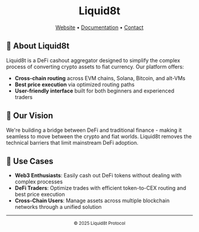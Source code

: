 <div align="center">
  <h1>Liquid8t</h1>
  
  <p>
    <a href="#">Website</a> •
    <a href="#">Documentation</a> •
    <a href="#">Contact</a>
  </p>
</div>

## 🌊 About Liquid8t

Liquid8t is a DeFi cashout aggregator designed to simplify the complex process of converting crypto assets to fiat currency. Our platform offers:

- **Cross-chain routing** across EVM chains, Solana, Bitcoin, and alt-VMs  
- **Best price execution** via optimized routing paths  
- **User-friendly interface** built for both beginners and experienced traders  

## 🚀 Our Vision

We're building a bridge between DeFi and traditional finance - making it seamless to move between the crypto and fiat worlds. Liquid8t removes the technical barriers that limit mainstream DeFi adoption.

## 💼 Use Cases

- **Web3 Enthusiasts**: Easily cash out DeFi tokens without dealing with complex processes  
- **DeFi Traders**: Optimize trades with efficient token-to-CEX routing and best price execution  
- **Cross-Chain Users**: Manage assets across multiple blockchain networks through a unified solution  

---

<div align="center">
  <sub>© 2025 Liquid8t Protocol</sub>
</div>
